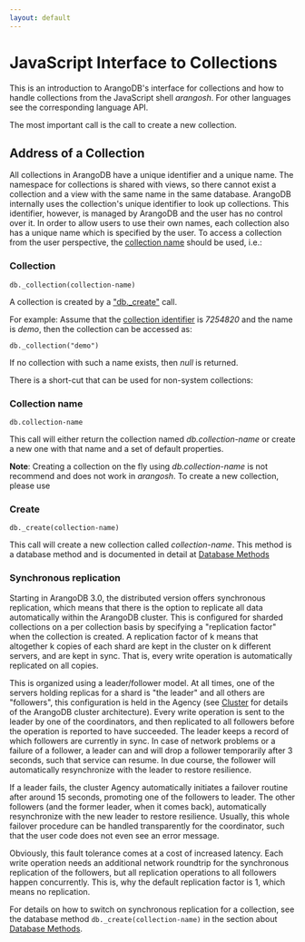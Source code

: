 ```yaml
---
layout: default
---
```

JavaScript Interface to Collections
===================================

This is an introduction to ArangoDB's interface for collections and how to handle
collections from the JavaScript shell _arangosh_. For other languages see the
corresponding language API.

The most important call is the call to create a new collection.

Address of a Collection
-----------------------

All collections in ArangoDB have a unique identifier and a unique
name. The namespace for collections is shared with views, so there cannot exist
a collection and a view with the same name in the same database. ArangoDB
internally uses the collection's unique identifier to look up collections. This
identifier, however, is managed by ArangoDB and the user has no control over it.
In order to allow users to use their own names, each collection also has a
unique name which is specified by the user. To access a collection from the user
perspective, the [collection name](../../Appendix/Glossary.md#collection-name)
should be used, i.e.:

### Collection
`db._collection(collection-name)`

A collection is created by a ["db._create"](DatabaseMethods.md) call.

For example: Assume that the [collection identifier](../../Appendix/Glossary.md#collection-identifier) is *7254820* and the name is
*demo*, then the collection can be accessed as:

    db._collection("demo")

If no collection with such a name exists, then *null* is returned.

There is a short-cut that can be used for non-system collections:

### Collection name
`db.collection-name`

This call will either return the collection named *db.collection-name* or create
a new one with that name and a set of default properties.

**Note**: Creating a collection on the fly using *db.collection-name* is
not recommend and does not work in _arangosh_. To create a new collection, please
use

### Create
`db._create(collection-name)`

This call will create a new collection called *collection-name*.
This method is a database method and is documented in detail at [Database Methods](DatabaseMethods.md#create)

### Synchronous replication

Starting in ArangoDB 3.0, the distributed version offers synchronous
replication, which means that there is the option to replicate all data
automatically within the ArangoDB cluster. This is configured for sharded
collections on a per collection basis by specifying a "replication factor"
when the collection is created. A replication factor of k means that 
altogether k copies of each shard are kept in the cluster on k different
servers, and are kept in sync. That is, every write operation is automatically
replicated on all copies.

This is organized using a leader/follower model. At all times, one of the
servers holding replicas for a shard is "the leader" and all others
are "followers", this configuration is held in the Agency (see 
[Cluster](../../Architecture/DeploymentModes/Cluster/README.md) for details of the ArangoDB
cluster architecture). Every write operation is sent to the leader
by one of the coordinators, and then replicated to all followers
before the operation is reported to have succeeded. The leader keeps
a record of which followers are currently in sync. In case of network
problems or a failure of a follower, a leader can and will drop a follower 
temporarily after 3 seconds, such that service can resume. In due course,
the follower will automatically resynchronize with the leader to restore
resilience.

If a leader fails, the cluster Agency automatically initiates a failover
routine after around 15 seconds, promoting one of the followers to
leader. The other followers (and the former leader, when it comes back),
automatically resynchronize with the new leader to restore resilience.
Usually, this whole failover procedure can be handled transparently
for the coordinator, such that the user code does not even see an error 
message.

Obviously, this fault tolerance comes at a cost of increased latency.
Each write operation needs an additional network roundtrip for the
synchronous replication of the followers, but all replication operations
to all followers happen concurrently. This is, why the default replication
factor is 1, which means no replication.

For details on how to switch on synchronous replication for a collection,
see the database method `db._create(collection-name)` in the section about 
[Database Methods](DatabaseMethods.md#create).
